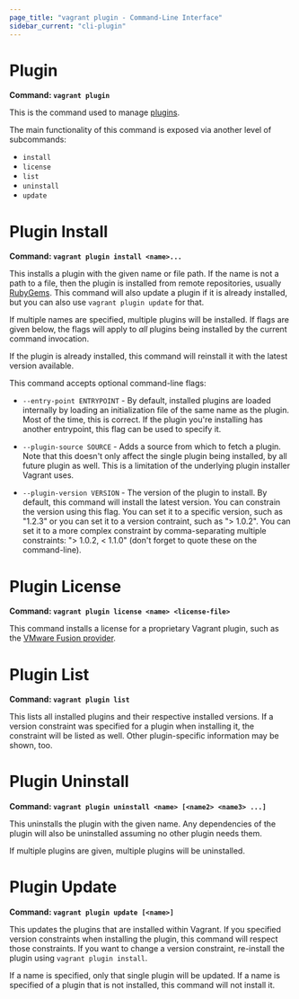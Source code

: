 ```yaml
---
page_title: "vagrant plugin - Command-Line Interface"
sidebar_current: "cli-plugin"
---
```


# Plugin

**Command: `vagrant plugin`**

This is the command used to manage [plugins](/v2/plugins/index.html).

The main functionality of this command is exposed via another level
of subcommands:

* `install`
* `license`
* `list`
* `uninstall`
* `update`

# Plugin Install

**Command: `vagrant plugin install <name>...`**

This installs a plugin with the given name or file path. If the name
is not a path to a file, then the plugin is installed from remote
repositories, usually [RubyGems](http://rubygems.org). This command will
also update a plugin if it is already installed, but you can also use
`vagrant plugin update` for that.

If multiple names are specified, multiple plugins will be installed. If
flags are given below, the flags will apply to _all_ plugins being installed
by the current command invocation.

If the plugin is already installed, this command will reinstall it with
the latest version available.

This command accepts optional command-line flags:

* `--entry-point ENTRYPOINT` - By default, installed plugins are loaded
  internally by loading an initialization file of the same name as the plugin.
  Most of the time, this is correct. If the plugin you're installing has
  another entrypoint, this flag can be used to specify it.

* `--plugin-source SOURCE` - Adds a source from which to fetch a plugin. Note
  that this doesn't only affect the single plugin being installed, by all future
  plugin as well. This is a limitation of the underlying plugin installer
  Vagrant uses.

* `--plugin-version VERSION` - The version of the plugin to install. By default,
  this command will install the latest version. You can constrain the version
  using this flag. You can set it to a specific version, such as "1.2.3" or
  you can set it to a version contraint, such as "> 1.0.2". You can set it
  to a more complex constraint by comma-separating multiple constraints:
  "> 1.0.2, < 1.1.0" (don't forget to quote these on the command-line).

# Plugin License

**Command: `vagrant plugin license <name> <license-file>`**

This command installs a license for a proprietary Vagrant plugin,
such as the [VMware Fusion provider](/v2/vmware/index.html).

# Plugin List

**Command: `vagrant plugin list`**

This lists all installed plugins and their respective installed versions.
If a version constraint was specified for a plugin when installing it, the
constraint will be listed as well. Other plugin-specific information may
be shown, too.

# Plugin Uninstall

**Command: `vagrant plugin uninstall <name> [<name2> <name3> ...]`**

This uninstalls the plugin with the given name. Any dependencies of the
plugin will also be uninstalled assuming no other plugin needs them.

If multiple plugins are given, multiple plugins will be uninstalled.

# Plugin Update

**Command: `vagrant plugin update [<name>]`**

This updates the plugins that are installed within Vagrant. If you specified
version constraints when installing the plugin, this command will respect
those constraints. If you want to change a version constraint, re-install
the plugin using `vagrant plugin install`.

If a name is specified, only that single plugin will be updated. If a
name is specified of a plugin that is not installed, this command will not
install it.
